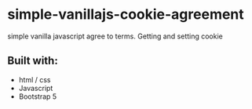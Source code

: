 # simple-vanillajs-cookie-agreement
simple vanilla javascript agree to terms. Getting and setting cookie

## Built with:
* html / css
* Javascript
* Bootstrap 5
